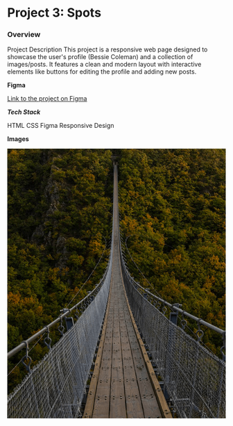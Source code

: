 # Project 3: Spots

### Overview

Project Description
This project is a responsive web page designed to showcase the user's profile (Bessie Coleman) and a collection of images/posts. It features a clean and modern layout with interactive elements like buttons for editing the profile and adding new posts.

**Figma**

[Link to the project on Figma](https://www.figma.com/file/BBNm2bC3lj8QQMHlnqRsga/Sprint-3-Project-%E2%80%94-Spots?type=design&node-id=2%3A60&mode=design&t=afgNFybdorZO6cQo-1)

**_Tech Stack_**

HTML
CSS
Figma
Responsive Design

**Images**

![Long Bridge](./images/smaller%20version%20of%20long%20bridge.png "A Very Long Bridge")
